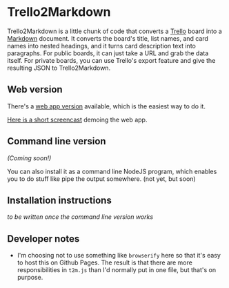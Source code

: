 # Trello2Markdown
Trello2Markdown is a little chunk of code that converts a
[Trello](http://trello.com) board into a
[Markdown](https://daringfireball.net/projects/markdown/) document. It converts
the board's title, list names, and card names into nested headings, and it
turns card description text into paragraphs. For public boards, it can just
take a URL and grab the data itself. For private boards, you can use Trello's
export feature and give the resulting JSON to Trello2Markdown.

## Web version
There's a [web app version](http://caseybrant.com/trello2markdown) available,
which is the easiest way to do it.

[Here is a short screencast](https://www.youtube.com/watch?v=WP_pQNYzf8Y)
demoing the web app.


## Command line version
*(Coming soon!)*

You can also install it as a command line NodeJS program, which enables you to
do stuff like pipe the output somewhere. (not yet, but soon)


## Installation instructions
*to be written once the command line version works*


## Developer notes
* I'm choosing not to use something like `browserify` here so that it's easy to
host this on Github Pages. The result is that there are more responsibilities in
`t2m.js` than I'd normally put in one file, but that's on purpose.
